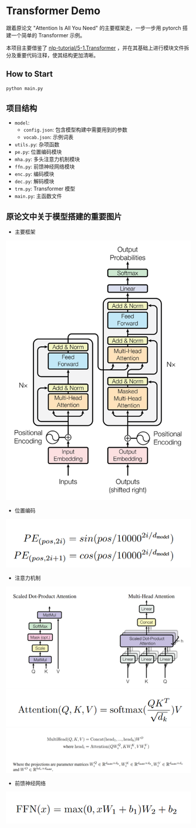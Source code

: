 # Transformer Demo

跟着原论文 "Attention Is All You Need" 的主要框架走，一步一步用 pytorch 搭建一个简单的 Transformer 示例。

本项目主要借鉴了 [nlp-tutorial/5-1.Transformer](https://github.com/graykode/nlp-tutorial/tree/master/5-1.Transformer) ，并在其基础上进行模块文件拆分及重要代码注释，使其结构更加清晰。

## How to Start

```bash
python main.py
```

## 项目结构

- `model`:
  - `config.json`: 包含模型构建中需要用到的参数
  - `vocab.json`: 示例词表
- `utils.py`: 杂项函数
- `pe.py`: 位置编码模块
- `mha.py`: 多头注意力机制模块
- `ffn.py`: 前馈神经网络模块
- `enc.py`: 编码模块
- `dec.py`: 解码模块
- `trm.py`: Transformer 模型
- `main.py`: 主函数文件

## 原论文中关于模型搭建的重要图片

- 主要框架

![arch](img/arch.png)

- 位置编码

![pe](img/position_encoding.png)

- 注意力机制

![ai](img/attention_img.png)
![af](img/attention_formula.png)
![mha](img/multi-head.png)

- 前馈神经网络

![ffn](img/ffn.png)
